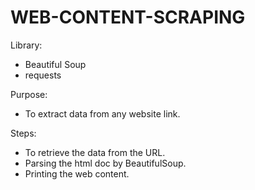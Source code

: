 # WEB-CONTENT-SCRAPING

Library:
- Beautiful Soup
- requests

Purpose:
- To extract data from any website link.

Steps:
- To retrieve the data from the URL.
- Parsing the html doc by BeautifulSoup.
- Printing the web content.
